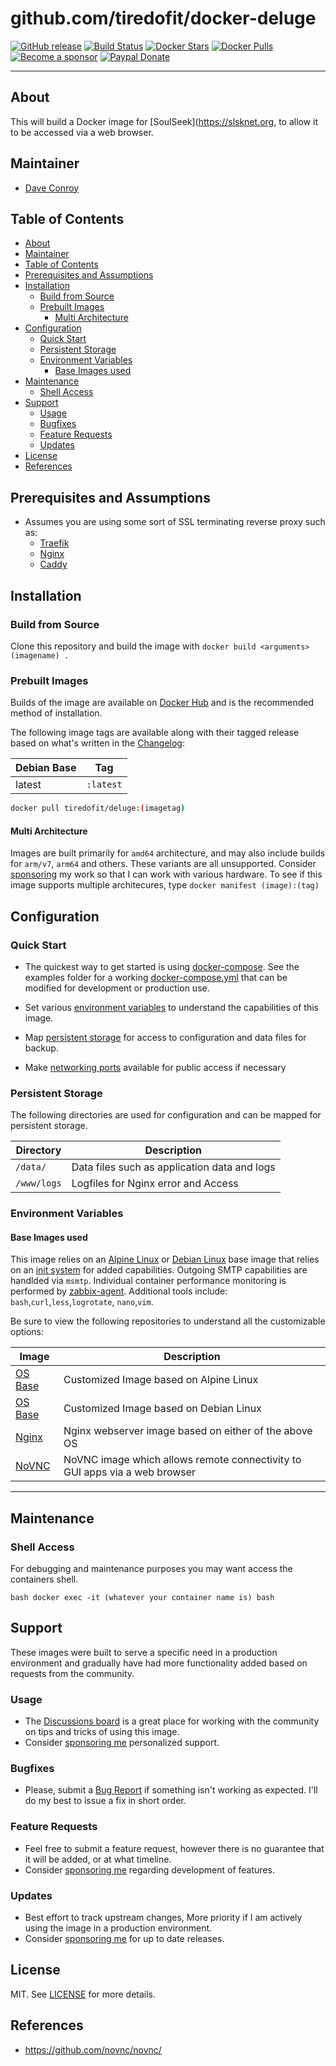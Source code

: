 # github.com/tiredofit/docker-deluge


[![GitHub release](https://img.shields.io/github/v/tag/tiredofit/docker-deluge?style=flat-square)](https://github.com/tiredofit/docker-deluge/releases/latest)
[![Build Status](https://img.shields.io/github/actions/workflow/status/tiredofit/docker-deluge/main.yml?branch=main&style=flat-square)](https://github.com/tiredofit/docker-deluge/actions)
[![Docker Stars](https://img.shields.io/docker/stars/tiredofit/deluge.svg?style=flat-square&logo=docker)](https://hub.docker.com/r/tiredofit/deluge/)
[![Docker Pulls](https://img.shields.io/docker/pulls/tiredofit/deluge.svg?style=flat-square&logo=docker)](https://hub.docker.com/r/tiredofit/deluge/)
[![Become a sponsor](https://img.shields.io/badge/sponsor-tiredofit-181717.svg?logo=github&style=flat-square)](https://github.com/sponsors/tiredofit)
[![Paypal Donate](https://img.shields.io/badge/donate-paypal-00457c.svg?logo=paypal&style=flat-square)](https://www.paypal.me/tiredofit)

* * *

## About

This will build a Docker image for [SoulSeek](https://slsknet.org, to allow it to be accessed via a web browser.

## Maintainer

- [Dave Conroy](https://github.com/tiredofit)

## Table of Contents

- [About](#about)
- [Maintainer](#maintainer)
- [Table of Contents](#table-of-contents)
- [Prerequisites and Assumptions](#prerequisites-and-assumptions)
- [Installation](#installation)
  - [Build from Source](#build-from-source)
  - [Prebuilt Images](#prebuilt-images)
    - [Multi Architecture](#multi-architecture)
- [Configuration](#configuration)
  - [Quick Start](#quick-start)
  - [Persistent Storage](#persistent-storage)
  - [Environment Variables](#environment-variables)
    - [Base Images used](#base-images-used)
- [Maintenance](#maintenance)
  - [Shell Access](#shell-access)
- [Support](#support)
  - [Usage](#usage)
  - [Bugfixes](#bugfixes)
  - [Feature Requests](#feature-requests)
  - [Updates](#updates)
- [License](#license)
- [References](#references)

## Prerequisites and Assumptions
*  Assumes you are using some sort of SSL terminating reverse proxy such as:
   *  [Traefik](https://github.com/tiredofit/docker-traefik)
   *  [Nginx](https://github.com/jc21/nginx-proxy-manager)
   *  [Caddy](https://github.com/caddyserver/caddy)

## Installation

### Build from Source
Clone this repository and build the image with `docker build <arguments> (imagename) .`

### Prebuilt Images
Builds of the image are available on [Docker Hub](https://hub.docker.com/r/tiredofit/deluge) and is the recommended method of installation.

The following image tags are available along with their tagged release based on what's written in the [Changelog](CHANGELOG.md):

| Debian Base | Tag            |
| ----------- | -------------- |
| latest      | `:latest`      |


```bash
docker pull tiredofit/deluge:(imagetag)
```
#### Multi Architecture
Images are built primarily for `amd64` architecture, and may also include builds for `arm/v7`, `arm64` and others. These variants are all unsupported. Consider [sponsoring](https://github.com/sponsors/tiredofit) my work so that I can work with various hardware. To see if this image supports multiple architecures, type `docker manifest (image):(tag)`

## Configuration

### Quick Start

* The quickest way to get started is using [docker-compose](https://docs.docker.com/compose/). See the examples folder for a working [docker-compose.yml](examples/docker-compose.yml) that can be modified for development or production use.

* Set various [environment variables](#environment-variables) to understand the capabilities of this image.
* Map [persistent storage](#data-volumes) for access to configuration and data files for backup.
* Make [networking ports](#networking) available for public access if necessary
### Persistent Storage

The following directories are used for configuration and can be mapped for persistent storage.

| Directory   | Description                                                                         |
| ----------- | ----------------------------------------------------------------------------------- |
| `/data/ `   | Data files such as application data and logs                                        |
| `/www/logs` | Logfiles for Nginx error and Access                                                 |

### Environment Variables

#### Base Images used

This image relies on an [Alpine Linux](https://hub.docker.com/r/tiredofit/alpine) or [Debian Linux](https://hub.docker.com/r/tiredofit/debian) base image that relies on an [init system](https://github.com/just-containers/s6-overlay) for added capabilities. Outgoing SMTP capabilities are handlded via `msmtp`. Individual container performance monitoring is performed by [zabbix-agent](https://zabbix.org). Additional tools include: `bash`,`curl`,`less`,`logrotate`, `nano`,`vim`.

Be sure to view the following repositories to understand all the customizable options:

| Image                                                  | Description                                           |
| ------------------------------------------------------ | ----------------------------------------------------- |
| [OS Base](https://github.com/tiredofit/docker-alpine/) | Customized Image based on Alpine Linux                |
| [OS Base](https://github.com/tiredofit/docker-debian/) | Customized Image based on Debian Linux                |
| [Nginx](https://github.com/tiredofit/docker-nginx/)    | Nginx webserver image based on either of the above OS |
| [NoVNC](https://github.com/tiredofit/docker-novnc/)    | NoVNC image which allows remote connectivity to GUI apps via a web browser |


* * *
## Maintenance

### Shell Access

For debugging and maintenance purposes you may want access the containers shell.

``bash
docker exec -it (whatever your container name is) bash
``
## Support

These images were built to serve a specific need in a production environment and gradually have had more functionality added based on requests from the community.
### Usage
- The [Discussions board](../../discussions) is a great place for working with the community on tips and tricks of using this image.
- Consider [sponsoring me](https://github.com/sponsors/tiredofit) personalized support.
### Bugfixes
- Please, submit a [Bug Report](issues/new) if something isn't working as expected. I'll do my best to issue a fix in short order.

### Feature Requests
- Feel free to submit a feature request, however there is no guarantee that it will be added, or at what timeline.
- Consider [sponsoring me](https://github.com/sponsors/tiredofit) regarding development of features.

### Updates
- Best effort to track upstream changes, More priority if I am actively using the image in a production environment.
- Consider [sponsoring me](https://github.com/sponsors/tiredofit) for up to date releases.

## License
MIT. See [LICENSE](LICENSE) for more details.
## References

* https://github.com/novnc/novnc/
